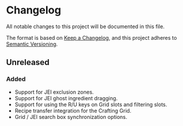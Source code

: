 # Changelog

All notable changes to this project will be documented in this file.

The format is based on [Keep a Changelog](https://keepachangelog.com/en/1.0.0/), and this project adheres
to [Semantic Versioning](https://semver.org/spec/v2.0.0.html).

## Unreleased

### Added

- Support for JEI exclusion zones.
- Support for JEI ghost ingredient dragging.
- Support for using the R/U keys on Grid slots and filtering slots.
- Recipe transfer integration for the Crafting Grid.
- Grid / JEI search box synchronization options.
